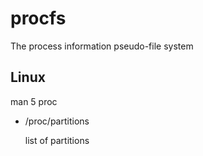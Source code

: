# procfs
The process information pseudo-file system

## Linux

man 5 proc


* /proc/partitions

  list of partitions

